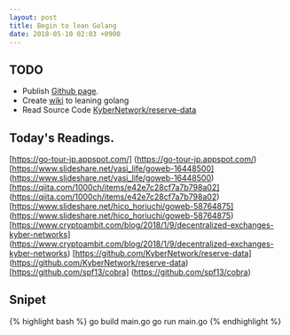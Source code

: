 ```yaml
---
layout: post
title: Begin to lean Golang
date: 2018-05-10 02:03 +0900
---
```


## TODO
- Publish [Github page](https://do6year.github.io/).
- Create [wiki](https://github.com/do6year/go-tutrial) to leaning golang
- Read Source Code [KyberNetwork/reserve-data](https://github.com/KyberNetwork/reserve-data)

## Today's Readings.
[https://go-tour-jp.appspot.com/] (https://go-tour-jp.appspot.com/)
[https://www.slideshare.net/yasi_life/goweb-16448500] (https://www.slideshare.net/yasi_life/goweb-16448500)
[https://qiita.com/1000ch/items/e42e7c28cf7a7b798a02] (https://qiita.com/1000ch/items/e42e7c28cf7a7b798a02)
[https://www.slideshare.net/hico_horiuchi/goweb-58764875] (https://www.slideshare.net/hico_horiuchi/goweb-58764875)
[https://www.cryptoambit.com/blog/2018/1/9/decentralized-exchanges-kyber-networks] (https://www.cryptoambit.com/blog/2018/1/9/decentralized-exchanges-kyber-networks)
[https://github.com/KyberNetwork/reserve-data] (https://github.com/KyberNetwork/reserve-data)
[https://github.com/spf13/cobra] (https://github.com/spf13/cobra)

## Snipet
{% highlight bash %}
go build main.go
go run main.go
{% endhighlight %}

